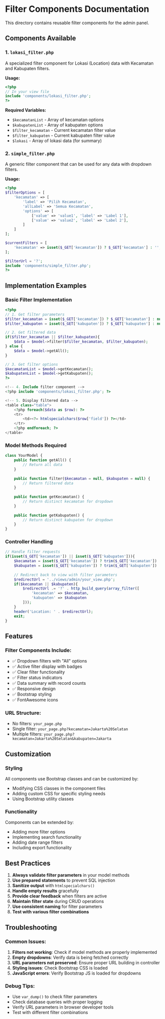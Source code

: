 # Filter Components Documentation

This directory contains reusable filter components for the admin panel.

## Components Available

### 1. `lokasi_filter.php`
A specialized filter component for Lokasi (Location) data with Kecamatan and Kabupaten filters.

**Usage:**
```php
<?php
// In your view file
include 'components/lokasi_filter.php';
?>
```

**Required Variables:**
- `$kecamatanList` - Array of kecamatan options
- `$kabupatenList` - Array of kabupaten options  
- `$filter_kecamatan` - Current kecamatan filter value
- `$filter_kabupaten` - Current kabupaten filter value
- `$lokasi` - Array of lokasi data (for summary)

### 2. `simple_filter.php`
A generic filter component that can be used for any data with dropdown filters.

**Usage:**
```php
<?php
$filterOptions = [
    'kecamatan' => [
        'label' => 'Pilih Kecamatan',
        'allLabel' => 'Semua Kecamatan',
        'options' => [
            ['value' => 'value1', 'label' => 'Label 1'],
            ['value' => 'value2', 'label' => 'Label 2'],
        ]
    ]
];

$currentFilters = [
    'kecamatan' => isset($_GET['kecamatan']) ? $_GET['kecamatan'] : '',
];

$filterUrl = '?';
include 'components/simple_filter.php';
?>
```

## Implementation Examples

### Basic Filter Implementation

```php
<?php
// 1. Get filter parameters
$filter_kecamatan = isset($_GET['kecamatan']) ? $_GET['kecamatan'] : null;
$filter_kabupaten = isset($_GET['kabupaten']) ? $_GET['kabupaten'] : null;

// 2. Get filtered data
if($filter_kecamatan || $filter_kabupaten){
    $data = $model->filter($filter_kecamatan, $filter_kabupaten);
} else {
    $data = $model->getAll();
}

// 3. Get filter options
$kecamatanList = $model->getKecamatan();
$kabupatenList = $model->getKabupaten();
?>

<!-- 4. Include filter component -->
<?php include 'components/lokasi_filter.php'; ?>

<!-- 5. Display filtered data -->
<table class="table">
    <?php foreach($data as $row): ?>
    <tr>
        <td><?= htmlspecialchars($row['field']) ?></td>
    </tr>
    <?php endforeach; ?>
</table>
```

### Model Methods Required

```php
class YourModel {
    public function getAll() {
        // Return all data
    }
    
    public function filter($kecamatan = null, $kabupaten = null) {
        // Return filtered data
    }
    
    public function getKecamatan() {
        // Return distinct kecamatan for dropdown
    }
    
    public function getKabupaten() {
        // Return distinct kabupaten for dropdown
    }
}
```

### Controller Handling

```php
// Handle filter requests
if(isset($_GET['kecamatan']) || isset($_GET['kabupaten'])){
    $kecamatan = isset($_GET['kecamatan']) ? trim($_GET['kecamatan']) : null;
    $kabupaten = isset($_GET['kabupaten']) ? trim($_GET['kabupaten']) : null;
    
    // Redirect back to view with filter parameters
    $redirectUrl = '../views/admin/your_view.php';
    if($kecamatan || $kabupaten){
        $redirectUrl .= '?' . http_build_query(array_filter([
            'kecamatan' => $kecamatan,
            'kabupaten' => $kabupaten
        ]));
    }
    header('Location: ' . $redirectUrl);
    exit;
}
```

## Features

### Filter Components Include:
- ✅ Dropdown filters with "All" options
- ✅ Active filter display with badges
- ✅ Clear filter functionality
- ✅ Filter status indicators
- ✅ Data summary with record counts
- ✅ Responsive design
- ✅ Bootstrap styling
- ✅ FontAwesome icons

### URL Structure:
- No filters: `your_page.php`
- Single filter: `your_page.php?kecamatan=Jakarta%20Selatan`
- Multiple filters: `your_page.php?kecamatan=Jakarta%20Selatan&kabupaten=Jakarta`

## Customization

### Styling
All components use Bootstrap classes and can be customized by:
- Modifying CSS classes in the component files
- Adding custom CSS for specific styling needs
- Using Bootstrap utility classes

### Functionality
Components can be extended by:
- Adding more filter options
- Implementing search functionality
- Adding date range filters
- Including export functionality

## Best Practices

1. **Always validate filter parameters** in your model methods
2. **Use prepared statements** to prevent SQL injection
3. **Sanitize output** with `htmlspecialchars()`
4. **Handle empty results** gracefully
5. **Provide clear feedback** when filters are active
6. **Maintain filter state** during CRUD operations
7. **Use consistent naming** for filter parameters
8. **Test with various filter combinations**

## Troubleshooting

### Common Issues:
1. **Filters not working**: Check if model methods are properly implemented
2. **Empty dropdowns**: Verify data is being fetched correctly
3. **URL parameters not preserved**: Ensure proper URL building in controller
4. **Styling issues**: Check Bootstrap CSS is loaded
5. **JavaScript errors**: Verify Bootstrap JS is loaded for dropdowns

### Debug Tips:
- Use `var_dump()` to check filter parameters
- Check database queries with proper logging
- Verify URL parameters in browser developer tools
- Test with different filter combinations
